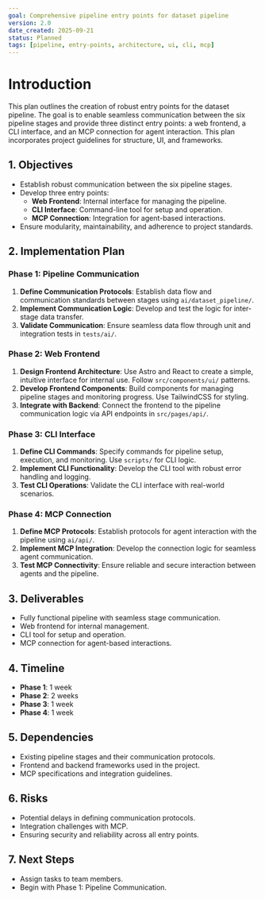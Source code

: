 ```yaml
---
goal: Comprehensive pipeline entry points for dataset pipeline
version: 2.0
date_created: 2025-09-21
status: Planned
tags: [pipeline, entry-points, architecture, ui, cli, mcp]
---
```


# Introduction

This plan outlines the creation of robust entry points for the dataset pipeline. The goal is to enable seamless communication between the six pipeline stages and provide three distinct entry points: a web frontend, a CLI interface, and an MCP connection for agent interaction. This plan incorporates project guidelines for structure, UI, and frameworks.

## 1. Objectives

- Establish robust communication between the six pipeline stages.
- Develop three entry points:
  - **Web Frontend**: Internal interface for managing the pipeline.
  - **CLI Interface**: Command-line tool for setup and operation.
  - **MCP Connection**: Integration for agent-based interactions.
- Ensure modularity, maintainability, and adherence to project standards.

## 2. Implementation Plan

### Phase 1: Pipeline Communication

1. **Define Communication Protocols**: Establish data flow and communication standards between stages using `ai/dataset_pipeline/`.
2. **Implement Communication Logic**: Develop and test the logic for inter-stage data transfer.
3. **Validate Communication**: Ensure seamless data flow through unit and integration tests in `tests/ai/`.

### Phase 2: Web Frontend

1. **Design Frontend Architecture**: Use Astro and React to create a simple, intuitive interface for internal use. Follow `src/components/ui/` patterns.
2. **Develop Frontend Components**: Build components for managing pipeline stages and monitoring progress. Use TailwindCSS for styling.
3. **Integrate with Backend**: Connect the frontend to the pipeline communication logic via API endpoints in `src/pages/api/`.

### Phase 3: CLI Interface

1. **Define CLI Commands**: Specify commands for pipeline setup, execution, and monitoring. Use `scripts/` for CLI logic.
2. **Implement CLI Functionality**: Develop the CLI tool with robust error handling and logging.
3. **Test CLI Operations**: Validate the CLI interface with real-world scenarios.

### Phase 4: MCP Connection

1. **Define MCP Protocols**: Establish protocols for agent interaction with the pipeline using `ai/api/`.
2. **Implement MCP Integration**: Develop the connection logic for seamless agent communication.
3. **Test MCP Connectivity**: Ensure reliable and secure interaction between agents and the pipeline.

## 3. Deliverables

- Fully functional pipeline with seamless stage communication.
- Web frontend for internal management.
- CLI tool for setup and operation.
- MCP connection for agent-based interactions.

## 4. Timeline

- **Phase 1**: 1 week
- **Phase 2**: 2 weeks
- **Phase 3**: 1 week
- **Phase 4**: 1 week

## 5. Dependencies

- Existing pipeline stages and their communication protocols.
- Frontend and backend frameworks used in the project.
- MCP specifications and integration guidelines.

## 6. Risks

- Potential delays in defining communication protocols.
- Integration challenges with MCP.
- Ensuring security and reliability across all entry points.

## 7. Next Steps

- Assign tasks to team members.
- Begin with Phase 1: Pipeline Communication.
